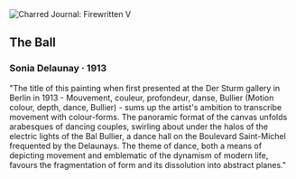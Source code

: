 <div class="artwork-of-the-day">
  <div class="container">
    <div class="img-wrapper">
      <img
        src="https://uploads4.wikiart.org/00338/images/sonia-delaunay/5.jpg!Large.jpg"
        alt="Charred Journal: Firewritten V" />
    </div>
    <div class="artwork-detail">
      <div class="artwork-origin"> 
        <h2 class="artwork-name">The Ball</h2>
        <h3 class="artist">
          Sonia Delaunay
                    ·  1913
        </h3>
      </div>
      <p class="description">
        <span class="artwork-description-text ng-binding" ng-bind-html="viewModel.ArtworkOfTheDay.Description | unsafe">"The title of this painting when first presented at the Der Sturm gallery in Berlin in 1913 - Mouvement, couleur, profondeur, danse, Bullier (Motion colour, depth, dance, Bullier) - sums up the artist's ambition to transcribe movement with colour-forms. The panoramic format of the canvas unfolds arabesques of dancing couples, swirling about under the halos of the electric lights of the Bal Bullier, a dance hall on the Boulevard Saint-Michel frequented by the Delaunays. The theme of dance, both a means of depicting movement and emblematic of the dynamism of modern life, favours the fragmentation of form and its dissolution into abstract planes."</span>
                        <div class="text-shadow-container" ng-show="showShadow" style=""></div>
      </p>
    </div>
  </div>

</div>
